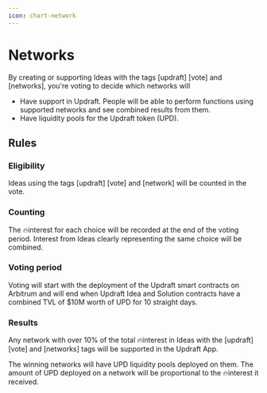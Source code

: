 ```yaml
---
icon: chart-network
---
```


# Networks

By creating or supporting Ideas with the tags \[updraft] \[vote] and \[networks], you're voting to decide which networks will&#x20;

* Have support in Updraft. People will be able to perform functions using supported networks and see combined results from them.
* Have liquidity pools for the Updraft token (UPD).

## Rules

### Eligibility

Ideas using the tags \[updraft] \[vote] and \[network] will be counted in the vote.

### Counting

The 🔥interest for each choice will be recorded at the end of the voting period. Interest from Ideas clearly representing the same choice will be combined.

### Voting period

Voting will start with the deployment of the Updraft smart contracts on Arbitrum and will end when Updraft Idea and Solution contracts have a combined TVL of $10M worth of UPD for 10 straight days.

### Results

Any network with over 10% of the total 🔥interest in Ideas with the \[updraft] \[vote] and \[networks] tags will be supported in the Updraft App.

The winning networks will have UPD liquidity pools deployed on them. The amount of UPD deployed on a network will be proportional to the 🔥interest it received.

